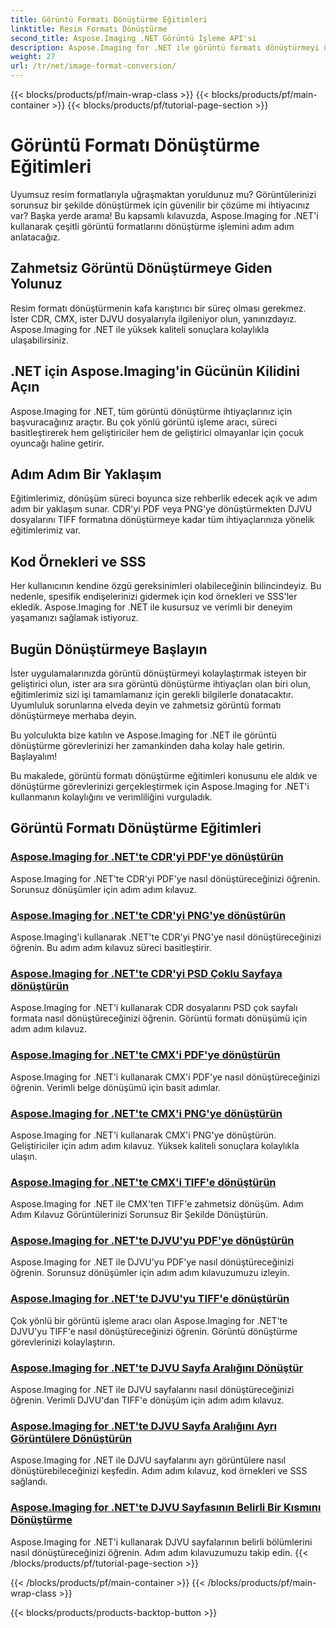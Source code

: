```yaml
---
title: Görüntü Formatı Dönüştürme Eğitimleri
linktitle: Resim Formatı Dönüştürme
second_title: Aspose.Imaging .NET Görüntü İşleme API'si
description: Aspose.Imaging for .NET ile görüntü formatı dönüştürmeyi öğrenin. CDR, CMX, DJVU ve daha fazlasını sorunsuz bir şekilde dönüştürün. Kusursuz sonuçlar için uzman kılavuzları
weight: 27
url: /tr/net/image-format-conversion/
---
```


{{< blocks/products/pf/main-wrap-class >}}
{{< blocks/products/pf/main-container >}}
{{< blocks/products/pf/tutorial-page-section >}}

# Görüntü Formatı Dönüştürme Eğitimleri


Uyumsuz resim formatlarıyla uğraşmaktan yoruldunuz mu? Görüntülerinizi sorunsuz bir şekilde dönüştürmek için güvenilir bir çözüme mi ihtiyacınız var? Başka yerde arama! Bu kapsamlı kılavuzda, Aspose.Imaging for .NET'i kullanarak çeşitli görüntü formatlarını dönüştürme işlemini adım adım anlatacağız.

## Zahmetsiz Görüntü Dönüştürmeye Giden Yolunuz

Resim formatı dönüştürmenin kafa karıştırıcı bir süreç olması gerekmez. İster CDR, CMX, ister DJVU dosyalarıyla ilgileniyor olun, yanınızdayız. Aspose.Imaging for .NET ile yüksek kaliteli sonuçlara kolaylıkla ulaşabilirsiniz.

## .NET için Aspose.Imaging'in Gücünün Kilidini Açın

Aspose.Imaging for .NET, tüm görüntü dönüştürme ihtiyaçlarınız için başvuracağınız araçtır. Bu çok yönlü görüntü işleme aracı, süreci basitleştirerek hem geliştiriciler hem de geliştirici olmayanlar için çocuk oyuncağı haline getirir.

## Adım Adım Bir Yaklaşım

Eğitimlerimiz, dönüşüm süreci boyunca size rehberlik edecek açık ve adım adım bir yaklaşım sunar. CDR'yi PDF veya PNG'ye dönüştürmekten DJVU dosyalarını TIFF formatına dönüştürmeye kadar tüm ihtiyaçlarınıza yönelik eğitimlerimiz var.

## Kod Örnekleri ve SSS

Her kullanıcının kendine özgü gereksinimleri olabileceğinin bilincindeyiz. Bu nedenle, spesifik endişelerinizi gidermek için kod örnekleri ve SSS'ler ekledik. Aspose.Imaging for .NET ile kusursuz ve verimli bir deneyim yaşamanızı sağlamak istiyoruz.

## Bugün Dönüştürmeye Başlayın

İster uygulamalarınızda görüntü dönüştürmeyi kolaylaştırmak isteyen bir geliştirici olun, ister ara sıra görüntü dönüştürme ihtiyaçları olan biri olun, eğitimlerimiz sizi işi tamamlamanız için gerekli bilgilerle donatacaktır. Uyumluluk sorunlarına elveda deyin ve zahmetsiz görüntü formatı dönüştürmeye merhaba deyin.

Bu yolculukta bize katılın ve Aspose.Imaging for .NET ile görüntü dönüştürme görevlerinizi her zamankinden daha kolay hale getirin. Başlayalım!

Bu makalede, görüntü formatı dönüştürme eğitimleri konusunu ele aldık ve dönüştürme görevlerinizi gerçekleştirmek için Aspose.Imaging for .NET'i kullanmanın kolaylığını ve verimliliğini vurguladık.

## Görüntü Formatı Dönüştürme Eğitimleri
### [Aspose.Imaging for .NET'te CDR'yi PDF'ye dönüştürün](./convert-cdr-to-pdf/)
Aspose.Imaging for .NET'te CDR'yi PDF'ye nasıl dönüştüreceğinizi öğrenin. Sorunsuz dönüşümler için adım adım kılavuz.
### [Aspose.Imaging for .NET'te CDR'yi PNG'ye dönüştürün](./convert-cdr-to-png/)
Aspose.Imaging'i kullanarak .NET'te CDR'yi PNG'ye nasıl dönüştüreceğinizi öğrenin. Bu adım adım kılavuz süreci basitleştirir.
### [Aspose.Imaging for .NET'te CDR'yi PSD Çoklu Sayfaya dönüştürün](./convert-cdr-to-psd-multipage/)
Aspose.Imaging for .NET'i kullanarak CDR dosyalarını PSD çok sayfalı formata nasıl dönüştüreceğinizi öğrenin. Görüntü formatı dönüşümü için adım adım kılavuz.
### [Aspose.Imaging for .NET'te CMX'i PDF'ye dönüştürün](./convert-cmx-to-pdf/)
Aspose.Imaging for .NET'i kullanarak CMX'i PDF'ye nasıl dönüştüreceğinizi öğrenin. Verimli belge dönüşümü için basit adımlar.
### [Aspose.Imaging for .NET'te CMX'i PNG'ye dönüştürün](./convert-cmx-to-png/)
Aspose.Imaging for .NET'i kullanarak CMX'i PNG'ye dönüştürün. Geliştiriciler için adım adım kılavuz. Yüksek kaliteli sonuçlara kolaylıkla ulaşın.
### [Aspose.Imaging for .NET'te CMX'i TIFF'e dönüştürün](./convert-cmx-to-tiff/)
Aspose.Imaging for .NET ile CMX'ten TIFF'e zahmetsiz dönüşüm. Adım Adım Kılavuz Görüntülerinizi Sorunsuz Bir Şekilde Dönüştürün.
### [Aspose.Imaging for .NET'te DJVU'yu PDF'ye dönüştürün](./convert-djvu-to-pdf/)
Aspose.Imaging for .NET ile DJVU'yu PDF'ye nasıl dönüştüreceğinizi öğrenin. Sorunsuz dönüşümler için adım adım kılavuzumuzu izleyin.
### [Aspose.Imaging for .NET'te DJVU'yu TIFF'e dönüştürün](./convert-djvu-to-tiff/)
Çok yönlü bir görüntü işleme aracı olan Aspose.Imaging for .NET'te DJVU'yu TIFF'e nasıl dönüştüreceğinizi öğrenin. Görüntü dönüştürme görevlerinizi kolaylaştırın.
### [Aspose.Imaging for .NET'te DJVU Sayfa Aralığını Dönüştür](./convert-range-of-djvu-pages/)
Aspose.Imaging for .NET ile DJVU sayfalarını nasıl dönüştüreceğinizi öğrenin. Verimli DJVU'dan TIFF'e dönüşüm için adım adım kılavuz.
### [Aspose.Imaging for .NET'te DJVU Sayfa Aralığını Ayrı Görüntülere Dönüştürün](./convert-range-of-djvu-pages-to-separate-images/)
Aspose.Imaging for .NET ile DJVU sayfalarını ayrı görüntülere nasıl dönüştürebileceğinizi keşfedin. Adım adım kılavuz, kod örnekleri ve SSS sağlandı.
### [Aspose.Imaging for .NET'te DJVU Sayfasının Belirli Bir Kısmını Dönüştürme](./convert-specific-portion-of-djvu-page/)
Aspose.Imaging for .NET'i kullanarak DJVU sayfalarının belirli bölümlerini nasıl dönüştüreceğinizi öğrenin. Adım adım kılavuzumuzu takip edin.
{{< /blocks/products/pf/tutorial-page-section >}}

{{< /blocks/products/pf/main-container >}}
{{< /blocks/products/pf/main-wrap-class >}}

{{< blocks/products/products-backtop-button >}}
